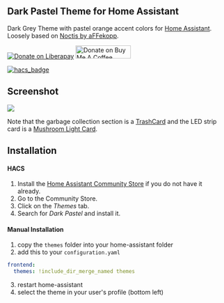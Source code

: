 ## Dark Pastel Theme for Home Assistant

Dark Grey Theme with pastel orange accent colors for [Home Assistant](https://www.home-assistant.io).  
Loosely based on [Noctis by aFFekopp](https://github.com/aFFekopp/noctis).

[![Donate on Liberapay](https://liberapay.com/assets/widgets/donate.svg)](https://liberapay.com/chaptergy/donate)
<a href="https://www.buymeacoffee.com/chaptergy" target="_blank"><img src="https://cdn.buymeacoffee.com/buttons/default-yellow.png" alt="Donate on Buy Me A Coffee" height="30" width="127"></a>

[![hacs_badge](https://img.shields.io/badge/HACS-Default-orange.svg?style=for-the-badge)](https://github.com/custom-components/hacs)

## Screenshot

![](https://raw.githubusercontent.com/chaptergy/homeassistant-theme-grey-pastel/master/img/screenshot1.png)

Note that the garbage collection section is a [TrashCard](https://github.com/idaho/hassio-trash-card) and the LED strip card is a [Mushroom Light Card](https://github.com/piitaya/lovelace-mushroom).

## Installation

#### HACS

1. Install the [Home Assistant Community Store](https://github.com/custom-components/hacs) if you do not have it already.
2. Go to the Community Store.
3. Click on the _Themes_ tab.
4. Search for _Dark Pastel_ and install it.

#### Manual Installation

1. copy the `themes` folder into your home-assistant folder
2. add this to your `configuration.yaml`

```yaml
frontend:
  themes: !include_dir_merge_named themes
```

3. restart home-assistant
4. select the theme in your user's profile (bottom left)
